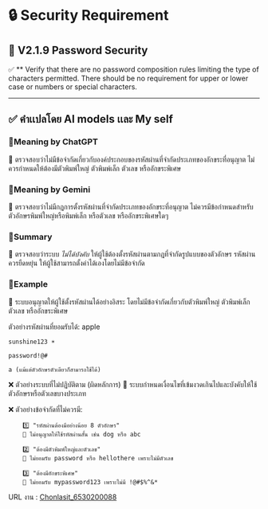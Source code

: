 # 🔒 Security Requirement

## 🔢 V2.1.9 Password Security

✅ ** Verify that there are no password composition rules limiting the
type of characters permitted. There should be no requirement for
upper or lower case or numbers or special characters. 

---
✅  คำเเปลโดย AI models เเละ My self 
---
### 📌Meaning by ChatGPT  
🔹 ตรวจสอบว่าไม่มีข้อจำกัดเกี่ยวกับองค์ประกอบของรหัสผ่านที่จำกัดประเภทของอักขระที่อนุญาต ไม่ควรกำหนดให้ต้องมีตัวพิมพ์ใหญ่ ตัวพิมพ์เล็ก ตัวเลข หรืออักขระพิเศษ  

### 📌Meaning by Gemini  
🔹 ตรวจสอบว่าไม่มีกฎการตั้งรหัสผ่านที่จำกัดประเภทของอักขระที่อนุญาต ไม่ควรมีข้อกำหนดสำหรับตัวอักษรพิมพ์ใหญ่หรือพิมพ์เล็ก หรือตัวเลข หรืออักขระพิเศษใดๆ  

### 📌Summary
🔹 ตรวจสอบว่าระบบ *ไม่ได้บังคับ* ให้ผู้ใช้ต้องตั้งรหัสผ่านตามกฎที่จำกัดรูปแบบของตัวอักษร  รหัสผ่านควรยืดหยุ่น ให้ผู้ใช้สามารถตั้งค่าได้เองโดยไม่มีข้อจำกัด 

### 📌Example
🔹 ระบบอนุญาตให้ผู้ใช้ตั้งรหัสผ่านได้อย่างอิสระ โดยไม่มีข้อจำกัดเกี่ยวกับตัวพิมพ์ใหญ่ ตัวพิมพ์เล็ก ตัวเลข หรืออักขระพิเศษ

ตัวอย่างรหัสผ่านที่ยอมรับได้:
    apple 
  
    sunshine123 ☀
  
    password!@# 
  
    a (แม้แต่ตัวอักษรตัวเดียวก็สามารถใช้ได้)
  
❌ ตัวอย่างระบบที่ไม่ปฏิบัติตาม (ผิดหลักการ)
🔹 ระบบกำหนดเงื่อนไขที่เข้มงวดเกินไปและบังคับให้ใช้ตัวอักษรหรือตัวเลขบางประเภท


❌ ตัวอย่างข้อจำกัดที่ไม่ควรมี:

        1️⃣ "รหัสผ่านต้องมีอย่างน้อย 8 ตัวอักษร"
        🚫 ไม่อนุญาตให้ใช้รหัสผ่านสั้น เช่น dog หรือ abc

        2️⃣ "ต้องมีตัวพิมพ์ใหญ่และตัวเลข"
        🚫 ไม่ยอมรับ password หรือ hellothere เพราะไม่มีตัวเลข

        3️⃣ "ต้องมีอักขระพิเศษ"
        🚫 ไม่ยอมรับ mypassword123 เพราะไม่มี !@#$%^&*

URL งาน : [Chonlasit_6530200088](https://6530200088.github.io/security-requirements)
